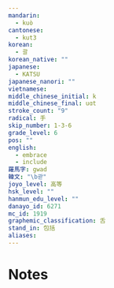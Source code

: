 ```yaml
---
mandarin:
  - kuò
cantonese:
  - kut3
korean:
  - 괄
korean_native: ""
japanese:
  - KATSU
japanese_nanori: ""
vietnamese:
middle_chinese_initial: k
middle_chinese_final: uɑt
stroke_count: "9"
radical: 手
skip_number: 1-3-6
grade_level: 6
pos: ""
english:
  - embrace
  - include
羅馬字: gwad
韓文: "\b괃"
joyo_level: 高等
hsk_level: ""
hanmun_edu_level: ""
danayo_id: 6271
mc_id: 1919
graphemic_classification: 舌
stand_in: 包括
aliases:
---
```


# Notes
